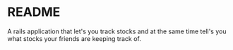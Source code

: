 # README

A rails application that let's you track stocks and at the same time tell's you what stocks your friends are keeping track of.